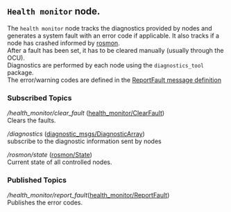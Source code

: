 ## `Health monitor` node.
The `health monitor` node tracks the diagnostics provided by nodes and generates a system fault with an error code if applicable. It also tracks if a node has crashed informed by [rosmon](http://wiki.ros.org/rosmon).  
After a fault has been set, it has to be cleared manually (usually through the OCU).  
Diagnostics are performed by each node using the `diagnostics_tool` package.  
The error/warning codes are defined in the [ReportFault message definition](msg/ReportFault.msg)

### Subscribed Topics

*/health_monitor/clear_fault* ([health_monitor/ClearFault](msg/ClearFault.msg))  
Clears the faults.

*/diagnostics* ([diagnostic_msgs/DiagnosticArray](http://docs.ros.org/en/api/diagnostic_msgs/html/msg/DiagnosticArray.html))  
subscribe to the diagnostic information sent by nodes

*/rosmon/state* ([rosmon/State](https://github.com/xqms/rosmon/blob/master/rosmon_msgs/msg/State.msg))  
Current state of all controlled nodes.

### Published Topics

*/health_monitor/report_fault*([health_monitor/ReportFault](msg/ReportFault.msg))  
Publishes the error codes.